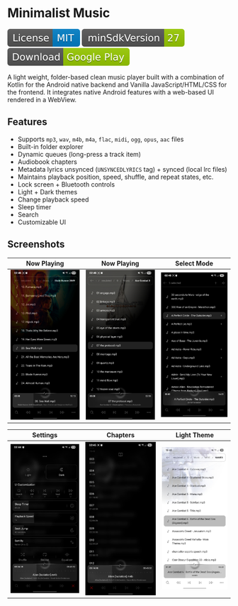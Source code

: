 # Minimalist Music
[![License](support-files/badges/license.svg)](LICENSE.md)
![Min SDK](support-files/badges/min-sdk.svg)
[![Download](support-files/badges/download.svg)](https://play.google.com/store/apps/details?id=mohsen.muhammad.minimalist)

A light weight, folder-based clean music player built with a combination of Kotlin for the Android native backend and Vanilla JavaScript/HTML/CSS for the frontend. It integrates native Android features with a web-based UI rendered in a WebView.

## Features
- Supports `mp3`, `wav`, `m4b`, `m4a`, `flac`, `midi`, `ogg`, `opus`, `aac` files
- Built-in folder explorer
- Dynamic queues (long-press a track item)
- Audiobook chapters
- Metadata lyrics unsynced (`UNSYNCEDLYRICS` tag) + synced (local lrc files)
- Maintains playback position, speed, shuffle, and repeat states, etc.
- Lock screen + Bluetooth controls
- Light + Dark themes
- Change playback speed
- Sleep timer
- Search
- Customizable UI

## Screenshots
|Now Playing|Now Playing|Select Mode|
|:-:|:-:|:-:|
|![Now Playing 1](support-files/screenshots/now-playing-1.jpg)|![Now Playing 2](support-files/screenshots/now-playing-2.jpg)|![Select Mode](support-files/screenshots/select-mode.jpg)|

|Settings|Chapters|Light Theme|
|:-:|:-:|:-:|
|![Settings](support-files/screenshots/settings.jpg)|![Chapters](support-files/screenshots/chapters.jpg)|![Light Theme](support-files/screenshots/now-playing-light.jpg)|

